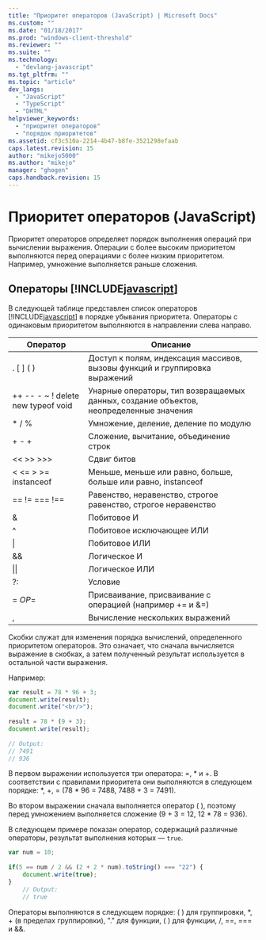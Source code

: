 ```yaml
---
title: "Приоритет операторов (JavaScript) | Microsoft Docs"
ms.custom: ""
ms.date: "01/18/2017"
ms.prod: "windows-client-threshold"
ms.reviewer: ""
ms.suite: ""
ms.technology: 
  - "devlang-javascript"
ms.tgt_pltfrm: ""
ms.topic: "article"
dev_langs: 
  - "JavaScript"
  - "TypeScript"
  - "DHTML"
helpviewer_keywords: 
  - "приоритет операторов"
  - "порядок приоритетов"
ms.assetid: cf3c510a-2214-4b47-b8fe-3521298efaab
caps.latest.revision: 15
author: "mikejo5000"
ms.author: "mikejo"
manager: "ghogen"
caps.handback.revision: 15
---
```

# Приоритет операторов (JavaScript)
Приоритет операторов определяет порядок выполнения операций при вычислении выражения.  Операции с более высоким приоритетом выполняются перед операциями с более низким приоритетом.  Например, умножение выполняется раньше сложения.  
  
## Операторы [!INCLUDE[javascript](../javascript/includes/javascript-md.md)]  
 В следующей таблице представлен список операторов [!INCLUDE[javascript](../javascript/includes/javascript-md.md)] в порядке убывания приоритета.  Операторы с одинаковым приоритетом выполняются в направлении слева направо.  
  
|Оператор|Описание|  
|--------------|--------------|  
|. \[ \] \( \)|Доступ к полям, индексация массивов, вызовы функций и группировка выражений|  
|\+\+ \-\- \- ~ \! delete new typeof void|Унарные операторы, тип возвращаемых данных, создание объектов, неопределенные значения|  
|\* \/ %|Умножение, деление, деление по модулю|  
|\+ \- \+|Сложение, вычитание, объединение строк|  
|\<\< \>\> \>\>\>|Сдвиг битов|  
|\< \<\= \> \>\= instanceof|Меньше, меньше или равно, больше, больше или равно, instanceof|  
|\=\= \!\= \=\=\= \!\=\=|Равенство, неравенство, строгое равенство, строгое неравенство|  
|&|Побитовое И|  
|^|Побитовое исключающее ИЛИ|  
|&#124;|Побитовое ИЛИ|  
|&&|Логическое И|  
|&#124;&#124;|Логическое ИЛИ|  
|?:|Условие|  
|\= *OP*\=|Присваивание, присваивание с операцией \(например \+\= и &\=\)|  
|,|Вычисление нескольких выражений|  
  
 Скобки служат для изменения порядка вычислений, определенного приоритетом операторов.  Это означает, что сначала вычисляется выражение в скобках, а затем полученный результат используется в остальной части выражения.  
  
 Например:  
  
```javascript  
var result = 78 * 96 + 3;  
document.write(result);  
document.write("<br/>");  
  
result = 78 * (9 + 3);  
document.write(result);  
  
// Output:  
// 7491  
// 936  
```  
  
 В первом выражении используется три оператора: \=, \* и \+.  В соответствии с правилами приоритета они выполняются в следующем порядке: \*, \+, \= \(78 \* 96 \= 7488, 7488 \+ 3 \= 7491\).  
  
 Во втором выражении сначала выполняется оператор \( \), поэтому перед умножением выполняется сложение \(9 \+ 3 \= 12, 12 \* 78 \= 936\).  
  
 В следующем примере показан оператор, содержащий различные операторы, результат выполнения которых — `true`.  
  
```javascript  
var num = 10;  
  
if(5 == num / 2 && (2 + 2 * num).toString() === "22") {  
    document.write(true);  
}  
    // Output:  
    // true  
```  
  
 Операторы выполняются в следующем порядке: \( \) для группировки, \*, \+ \(в пределах группировки\), "." для функции, \( \) для функции, \/, \=\=, \=\=\= и &&.